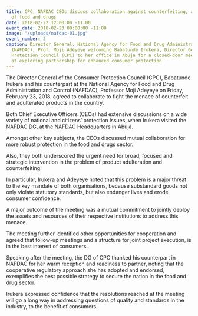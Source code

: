 ```yaml
---
title: CPC, NAFDAC CEOs discuss collaboration against counterfeiting, and adulteration
  of food and drugs
date: 2018-02-22 12:00:00 -11:00
event_date: 2018-02-23 00:00:00 -11:00
image: "/uploads/nafdac-01.jpg"
event_number: 2
caption: Director General, National Agency for Food and Drug Administration and Control
  (NAFDAC), Prof. Moji Adeyeye welcoming Babatunde Irukera, Director General, Consumer
  Protection Council (CPC) to her office in Abuja for a closed-door meeting, aimed
  at exploring partnership for enhanced consumer protection
---
```


The Director General of the Consumer Protection Council (CPC), Babatunde Irukera and his counterpart at the National Agency for Food and Drug Administration and Control (NAFDAC), Professor Moji Adeyeye on Friday, February 23, 2018, agreed to collaborate to fight the menace of counterfeit and adulterated products in the country.

Both Chief Executive Officers (CEOs) had extensive discussions on a wide variety of national and citizens’ protection issues, when Irukera visited the NAFDAC DG, at the NAFDAC Headquarters in Abuja.

Amongst other key subjects, the CEOs discussed mutual collaboration for more robust protection in the food and drugs sector.

Also, they both underscored the urgent need for broad, focused and strategic intervention in the problem of product adulteration and counterfeiting.

In particular, Irukera and Adeyeye noted that this problem is a major threat to the key mandate of both organisations, because substandard goods not only violate statutory standards, but also endanger lives and erode consumer confidence.

A major outcome of the meeting was a mutual commitment to jointly deploy the assets and resources of their respective institutions to address this menace.

The meeting further identified other opportunities for cooperation and agreed that follow-up meetings and a structure for joint project execution, is in the best interest of consumers.

Speaking after the meeting, the DG of CPC thanked his counterpart in NAFDAC for her warm reception and readiness to partner, noting that the cooperative regulatory approach she has adopted and endorsed, exemplifies the best possible strategy to secure the nation in the food and drug sector.

Irukera expressed confidence that the resolutions reached at the meeting will go a long way in addressing questions of quality and standards in the industry, to the benefit of consumers.

